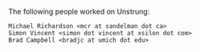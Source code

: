 The following people worked on Unstrung:

    Michael Richardson <mcr at sandelman dot ca>
    Simon Vincent <simon dot vincent at xsilon dot com>
    Brad Campbell <bradjc at umich dot edu>

